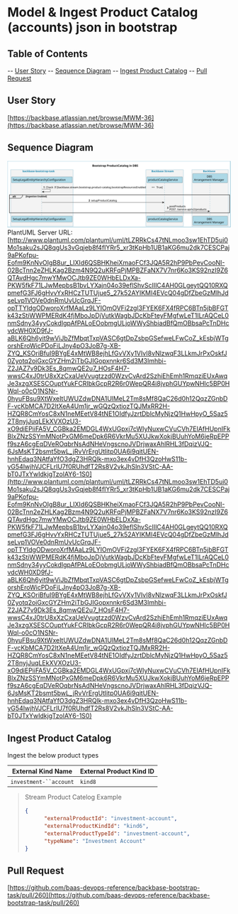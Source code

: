 # Model & Ingest Product Catalog (accounts) json in bootstrap

## Table of Contents 
 -- [User Story](#user-story)
-- [Sequence Diagram](#sequence-diagram)
-- [Ingest Product Catalog](#ingest-product-catalog)
-- [Pull Request](#pull-request)
## User Story

[https://backbase.atlassian.net/browse/MWM-36](https://backbase.atlassian.net/browse/MWM-36) 

## Sequence Diagram

![tLXHJ-D647xthnXn3scbXW17JoUaguu4w9t4jOZGfxOFOtlYh5ZlkhjZI5hrltVjEC6PB5GdeHF220lDDplpVJEptXKVFQFZkjJ9OCvS-PFHgD9e6ij-PikHfxzgCXaDSuM5mp99MB4c65lBdXrMSELiNcSyGKPj2r06piRJ16ksfYvJSec_LQR2i1PAN7mXxx6WgVgRuDt1GPAaTW5xAMQtANeQfkkmGqP_kvTS1N8gKrLW-20221228-10263](./attachments/tLXHJ-D647xthnXn3scbXW17JoUaguu4w9t4jOZGfxOFOtlYh5ZlkhjZI5hrltVjEC6PB5GdeHF220lDDplpVJEptXKVFQFZkjJ9OCvS-PFHgD9e6ij-PikHfxzgCXaDSuM5mp99MB4c65lBdXrMSELiNcSyGKPj2r06piRJ16ksfYvJSec_LQR2i1PAN7mXxx6WgVgRuDt1GPAaTW5xAMQtANeQfkkmGqP_kvTS1N8gKrLW-20221228-10263)
PlantUML Server URL: [http://www.plantuml.com/plantuml/uml/tLZRRkCs47tNLmoo3sw1EhTD5ui0Mo1saku2sJQ8qgUs3vGqjeb8f4fIYRr5_xr3tKpHb1UB1aKG6mu2dk7CESCPaj9aPKofpu-Eofm9KnNvOIgB8ur_LIXId6QSBHKheiXmaoFCf3JQA5R2hP9PbPevCooNI-02BcTnn2eZHLKag2Bzm4N9Q2uKRFqPjMPBZFaNX7V7nr6Ko3KS92nzI9Z6QTAvdHgc7mwYMwOCJtb9ZE0WHbELDxXa-PKW5fkF71LJwMepbsB1bvLYXajn04o39eflShvScIIlC4AH0GLgeytQQ10RXQpmefG3FJ6gHvvYxRHCzTUTUjue5_27k52AYIKMI4EVcQ04gDfZbeGzMlhJdseLvp1VOVe0dnRmUvUcGrqJF-opTTYIdgODworoXrfMAaLz9LYIOmOVFi2zgl3FYEK6FX4fRPC6BTn5jbBFGTk43zStiWWPMERdK4fjMboJpDjVutkWagbJDcKbFteyFMgfwLeT1ILrAQCeL0nmSdny34yyCokdIgpAfPALoEOobmgULjoWWyShbiadBfQmOBbsaPcTnDHcvdcWH0XD9fJ-aBLK6Qh6yit9wViJbZfMbqtTxpVASC6gtDpZsbpGSefweLFwCoZ_kEsbjWTgorshEroWicPDoFiLJny4pO3JoB7g-XB-ZYQ_KSOriBfuI9BYgE4xMtWB8ejhLfGvVXy1VIvI8vNlzwqF3LLkmJrPxOskfJ0Zyotq2oiGxcGYZHm2iTbGJIGopxnnkr6Sd3M3Imhbi-Z2JAZ7v9Dk3Es_8qmwQE2u7_HOsF4H7-wwsC4xJ0trU8xXzCxaUeVvugtzzd0WzvCvArd2SzhiEhEmh1RmqziEUxAwqJe3xzgXSESCOuptYukFCRIbkGcpR2R6r0WepQR4i8jvphGUYpwNHIc5BP0HWql-o0cO1NSNr-0hyuFBsu9XtWxeItUWUZdwDNA1UlMeL2Tm8sMf8QaC26d0h12QqzZGnbDF-vcKbMCA7D2ltXeA4Um1jr_wGQzQxtiozTQJMxRR2H-HZQR8CmYosC8xN1neMEetV84tNE1OIdfyJzrtDblcMyNjzQ1HwHpyO_5Saz52T8nyjJuqLEkXVXOzU3-xO9diEPiiFA5V_CGBka2EMDGL4WxUGpxj7cWIyNuxwCVuCVh7EIAfHUpnIFkBlxZNzSSYmMNotPxGM6meDpk6R6VkrMu5XUJkwXokjBUuhYoM6jeRpEPPf9szA6cgEqDVeROqbrNsAdNHeVngscnoJVDrjwaxAhlRHL3fDqizVJQ-6JsMsKT2bsmt5bwL_jRvVrErgUtlitp0UA6i9qitUEN-hnhEdaq3NAtfaYfO3dgZ3HRQlk-mxo3ex4vDfH3QzoHwS11b-yG54lwjhVJCFLrIU7f0RUhdfT2Rs8V2vkJhSln3VStC-AA-bT0JTxYwIdkjgTzolAY6-1S0](http://www.plantuml.com/plantuml/uml/tLZRRkCs47tNLmoo3sw1EhTD5ui0Mo1saku2sJQ8qgUs3vGqjeb8f4fIYRr5_xr3tKpHb1UB1aKG6mu2dk7CESCPaj9aPKofpu-Eofm9KnNvOIgB8ur_LIXId6QSBHKheiXmaoFCf3JQA5R2hP9PbPevCooNI-02BcTnn2eZHLKag2Bzm4N9Q2uKRFqPjMPBZFaNX7V7nr6Ko3KS92nzI9Z6QTAvdHgc7mwYMwOCJtb9ZE0WHbELDxXa-PKW5fkF71LJwMepbsB1bvLYXajn04o39eflShvScIIlC4AH0GLgeytQQ10RXQpmefG3FJ6gHvvYxRHCzTUTUjue5_27k52AYIKMI4EVcQ04gDfZbeGzMlhJdseLvp1VOVe0dnRmUvUcGrqJF-opTTYIdgODworoXrfMAaLz9LYIOmOVFi2zgl3FYEK6FX4fRPC6BTn5jbBFGTk43zStiWWPMERdK4fjMboJpDjVutkWagbJDcKbFteyFMgfwLeT1ILrAQCeL0nmSdny34yyCokdIgpAfPALoEOobmgULjoWWyShbiadBfQmOBbsaPcTnDHcvdcWH0XD9fJ-aBLK6Qh6yit9wViJbZfMbqtTxpVASC6gtDpZsbpGSefweLFwCoZ_kEsbjWTgorshEroWicPDoFiLJny4pO3JoB7g-XB-ZYQ_KSOriBfuI9BYgE4xMtWB8ejhLfGvVXy1VIvI8vNlzwqF3LLkmJrPxOskfJ0Zyotq2oiGxcGYZHm2iTbGJIGopxnnkr6Sd3M3Imhbi-Z2JAZ7v9Dk3Es_8qmwQE2u7_HOsF4H7-wwsC4xJ0trU8xXzCxaUeVvugtzzd0WzvCvArd2SzhiEhEmh1RmqziEUxAwqJe3xzgXSESCOuptYukFCRIbkGcpR2R6r0WepQR4i8jvphGUYpwNHIc5BP0HWql-o0cO1NSNr-0hyuFBsu9XtWxeItUWUZdwDNA1UlMeL2Tm8sMf8QaC26d0h12QqzZGnbDF-vcKbMCA7D2ltXeA4Um1jr_wGQzQxtiozTQJMxRR2H-HZQR8CmYosC8xN1neMEetV84tNE1OIdfyJzrtDblcMyNjzQ1HwHpyO_5Saz52T8nyjJuqLEkXVXOzU3-xO9diEPiiFA5V_CGBka2EMDGL4WxUGpxj7cWIyNuxwCVuCVh7EIAfHUpnIFkBlxZNzSSYmMNotPxGM6meDpk6R6VkrMu5XUJkwXokjBUuhYoM6jeRpEPPf9szA6cgEqDVeROqbrNsAdNHeVngscnoJVDrjwaxAhlRHL3fDqizVJQ-6JsMsKT2bsmt5bwL_jRvVrErgUtlitp0UA6i9qitUEN-hnhEdaq3NAtfaYfO3dgZ3HRQlk-mxo3ex4vDfH3QzoHwS11b-yG54lwjhVJCFLrIU7f0RUhdfT2Rs8V2vkJhSln3VStC-AA-bT0JTxYwIdkjgTzolAY6-1S0)  

## Ingest Product Catalog

Ingest the below product types

| External Kind Name     | External Product Kind ID |
| ---------------------- | ------------------------ |
| `investment-``account` | `kind8`                  |



> Stream Product Catelog Example
>
> ```json 
> {
>       "externalProductId": "investment-account",
>       "externalProductKindId": "kind6",
>       "externalProductTypeId": "investment-account",
>       "typeName": "Investment Account"
> }
> ```

## Pull Request

[https://github.com/baas-devops-reference/backbase-bootstrap-task/pull/260](https://github.com/baas-devops-reference/backbase-bootstrap-task/pull/260) 
